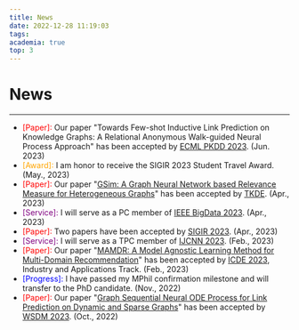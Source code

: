 ```yaml
---
title: News
date: 2022-12-28 11:19:03
tags:
academia: true
top: 3
---
```


# News
----
* <font color=red>[Paper]:</font> Our paper "Towards Few-shot Inductive Link Prediction on Knowledge Graphs: A Relational Anonymous Walk-guided Neural Process Approach" has been accepted by [ECML PKDD 2023](https://2023.ecmlpkdd.org/). (Jun. 2023)
* <font color=orange>[Award]:</font> I am honor to receive the SIGIR 2023 Student Travel Award. (May., 2023)
* <font color=red>[Paper]:</font> Our paper "[GSim: A Graph Neural Network based Relevance Measure for Heterogeneous Graphs](https://arxiv.org/abs/2208.06144)" has been accepted by [TKDE](https://ieeexplore.ieee.org/). (Apr., 2023)
* <font color=purple>[Service]:</font> I will serve as a PC member of [IEEE BigData 2023](http://bigdataieee.org/BigData2023/). (Apr., 2023)
* <font color=red>[Paper]:</font> Two papers have been accepted by [SIGIR 2023](https://sigir.org/sigir2023/). (Apr., 2023)
* <font color=purple>[Service]:</font> I will serve as a TPC member of [IJCNN 2023](https://2023.ijcnn.org/). (Feb., 2023)
* <font color=red>[Paper]:</font> Our paper "[MAMDR: A Model Agnostic Learning Method for Multi-Domain Recommendation](https://arxiv.org/abs/2202.12524)" has been accepted by [ICDE 2023](https://icde2023.ics.uci.edu/), Industry and Applications Track. (Feb., 2023)
* <font color=blue>[Progress]:</font> I have passed my MPhil confirmation milestone and will transfer to the PhD candidate. (Nov., 2022)
*  <font color=red>[Paper]:</font> Our paper "[Graph Sequential Neural ODE Process for Link Prediction on Dynamic and Sparse Graphs](https://arxiv.org/abs/2211.08568)" has been accepted by [WSDM 2023](https://www.wsdm-conference.org/2023/). (Oct., 2022)